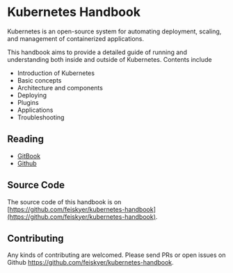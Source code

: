 # Kubernetes Handbook

Kubernetes is an open-source system for automating deployment, scaling, and management of containerized applications.

This handbook aims to provide a detailed guide of running and understanding both inside and outside of Kubernetes. Contents include

- Introduction of Kubernetes
- Basic concepts
- Architecture and components
- Deploying
- Plugins
- Applications
- Troubleshooting

## Reading

- [GitBook](https://kubernetes.feisky.xyz/)
- [Github](https://github.com/feiskyer/kubernetes-handbook/blob/master/SUMMARY.md)

## Source Code

The source code of this handbook is on [https://github.com/feiskyer/kubernetes-handbook](https://github.com/feiskyer/kubernetes-handbook).

## Contributing

Any kinds of contributing are welcomed. Please send PRs or open issues on Github <https://github.com/feiskyer/kubernetes-handbook>.
